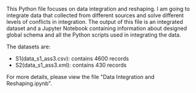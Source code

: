 This Python file focuses on data integration and reshaping. I am going to integrate data
 that collected from different sources and solve different levels of conflicts in integration.
 The output of this file is an integrated dataset and a Jupyter Notebook containing information
 about designed global schema and all the Python scripts used in integrating the data.

The datasets are:
* S1(data_s1_ass3.csv): contains 4600 records
* S2(data_s1_ass3.xml): contains 430 records

For more details, please view the file "Data Integration and Reshaping.ipynb".

